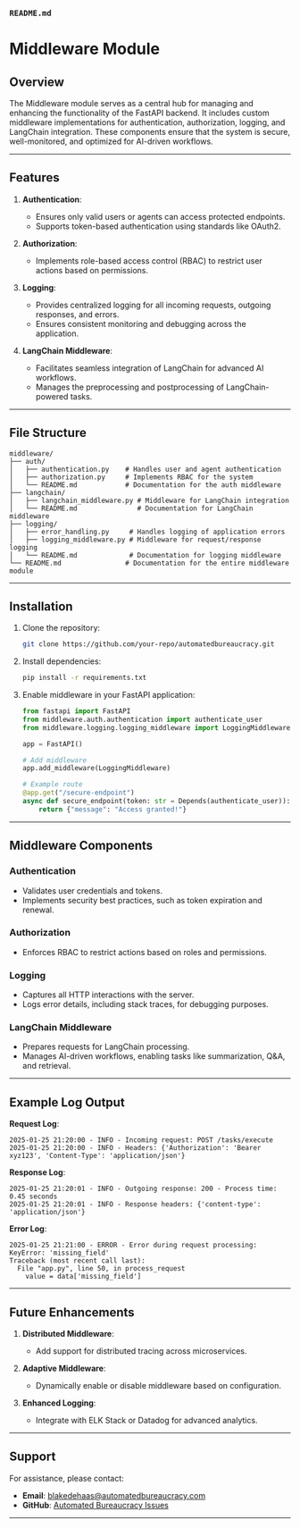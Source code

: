### `README.md`

# Middleware Module

## Overview
The Middleware module serves as a central hub for managing and enhancing the functionality of the FastAPI backend. It includes custom middleware implementations for authentication, authorization, logging, and LangChain integration. These components ensure that the system is secure, well-monitored, and optimized for AI-driven workflows.

---

## Features
1. **Authentication**:
   - Ensures only valid users or agents can access protected endpoints.
   - Supports token-based authentication using standards like OAuth2.

2. **Authorization**:
   - Implements role-based access control (RBAC) to restrict user actions based on permissions.

3. **Logging**:
   - Provides centralized logging for all incoming requests, outgoing responses, and errors.
   - Ensures consistent monitoring and debugging across the application.

4. **LangChain Middleware**:
   - Facilitates seamless integration of LangChain for advanced AI workflows.
   - Manages the preprocessing and postprocessing of LangChain-powered tasks.

---

## File Structure
```
middleware/
├── auth/
│   ├── authentication.py    # Handles user and agent authentication
│   ├── authorization.py     # Implements RBAC for the system
│   └── README.md            # Documentation for the auth middleware
├── langchain/
│   ├── langchain_middleware.py # Middleware for LangChain integration
│   └── README.md               # Documentation for LangChain middleware
├── logging/
│   ├── error_handling.py     # Handles logging of application errors
│   ├── logging_middleware.py # Middleware for request/response logging
│   └── README.md             # Documentation for logging middleware
└── README.md                # Documentation for the entire middleware module
```

---

## Installation

1. Clone the repository:
   ```bash
   git clone https://github.com/your-repo/automatedbureaucracy.git
   ```

2. Install dependencies:
   ```bash
   pip install -r requirements.txt
   ```

3. Enable middleware in your FastAPI application:
   ```python
   from fastapi import FastAPI
   from middleware.auth.authentication import authenticate_user
   from middleware.logging.logging_middleware import LoggingMiddleware

   app = FastAPI()

   # Add middleware
   app.add_middleware(LoggingMiddleware)

   # Example route
   @app.get("/secure-endpoint")
   async def secure_endpoint(token: str = Depends(authenticate_user)):
       return {"message": "Access granted!"}
   ```

---

## Middleware Components

### Authentication
- Validates user credentials and tokens.
- Implements security best practices, such as token expiration and renewal.

### Authorization
- Enforces RBAC to restrict actions based on roles and permissions.

### Logging
- Captures all HTTP interactions with the server.
- Logs error details, including stack traces, for debugging purposes.

### LangChain Middleware
- Prepares requests for LangChain processing.
- Manages AI-driven workflows, enabling tasks like summarization, Q&A, and retrieval.

---

## Example Log Output

**Request Log**:
```plaintext
2025-01-25 21:20:00 - INFO - Incoming request: POST /tasks/execute
2025-01-25 21:20:00 - INFO - Headers: {'Authorization': 'Bearer xyz123', 'Content-Type': 'application/json'}
```

**Response Log**:
```plaintext
2025-01-25 21:20:01 - INFO - Outgoing response: 200 - Process time: 0.45 seconds
2025-01-25 21:20:01 - INFO - Response headers: {'content-type': 'application/json'}
```

**Error Log**:
```plaintext
2025-01-25 21:21:00 - ERROR - Error during request processing: KeyError: 'missing_field'
Traceback (most recent call last):
  File "app.py", line 50, in process_request
    value = data['missing_field']
```

---

## Future Enhancements
1. **Distributed Middleware**:
   - Add support for distributed tracing across microservices.

2. **Adaptive Middleware**:
   - Dynamically enable or disable middleware based on configuration.

3. **Enhanced Logging**:
   - Integrate with ELK Stack or Datadog for advanced analytics.

---

## Support
For assistance, please contact:
- **Email**: [blakedehaas@automatedbureaucracy.com](mailto:blakedehaas@automatedbureaucracy.com)
- **GitHub**: [Automated Bureaucracy Issues](https://github.com/automatedbureaucracy/issues)

---